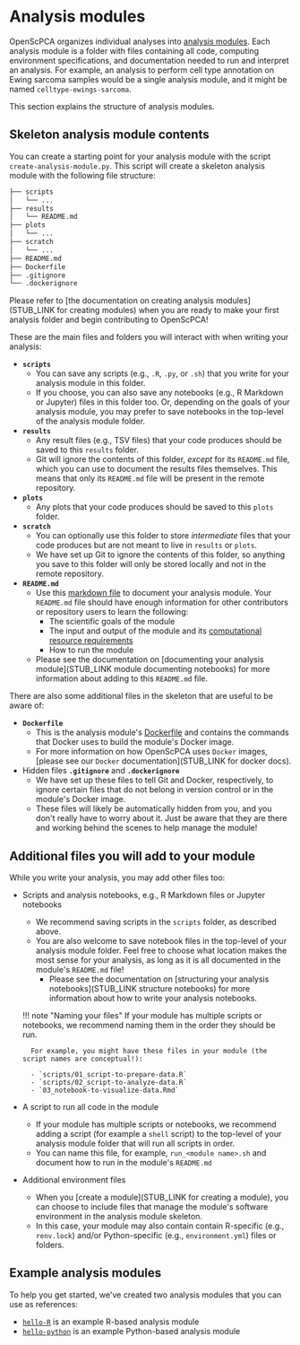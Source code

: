 # Analysis modules

OpenScPCA organizes individual analyses into [analysis modules](https://github.com/AlexsLemonade/OpenScPCA-analysis/tree/main/analyses).
Each analysis module is a folder with files containing all code, computing environment specifications, and documentation needed to run and interpret an analysis.
For example, an analysis to perform cell type annotation on Ewing sarcoma samples would be a single analysis module, and it might be named `celltype-ewings-sarcoma`.

This section explains the structure of analysis modules.

## Skeleton analysis module contents

You can create a starting point for your analysis module with the script `create-analysis-module.py`.
This script will create a skeleton analysis module with the following file structure:


```markdown
├── scripts
│   └── ...
├── results
│   └── README.md
├── plots
│   └── ...
├── scratch
│   └── ...
├── README.md
├── Dockerfile
├── .gitignore
└── .dockerignore
```



Please refer to [the documentation on creating analysis modules](STUB_LINK for creating modules) when you are ready to make your first analysis folder and begin contributing to OpenScPCA!

These are the main files and folders you will interact with when writing your analysis:

- **`scripts`**
    - You can save any scripts (e.g., `.R`, `.py`, or `.sh`) that you write for your analysis module in this folder.
    - If you choose, you can also save any notebooks (e.g., R Markdown or Jupyter) files in this folder too.
    Or, depending on the goals of your analysis module, you may prefer to save notebooks in the top-level of the analysis module folder.
- **`results`**
    - Any result files (e.g., TSV files) that your code produces should be saved to this `results` folder.
    - Git will ignore the contents of this folder, _except_ for its `README.md` file, which you can use to document the results files themselves.
    This means that only its `README.md` file will be present in the remote repository.
- **`plots`**
    - Any plots that your code produces should be saved to this `plots` folder.
- **`scratch`**
    - You can optionally use this folder to store _intermediate_ files that your code produces but are not meant to live in `results` or `plots`.
    - We have set up Git to ignore the contents of this folder, so anything you save to this folder will only be stored locally and not in the remote repository.
- **`README.md`**
    - Use this [markdown file](../../software-platforms/general-tools/writing-in-markdown.md) to document your analysis module.
  Your `README.md` file should have enough information for other contributors or repository users to learn the following:
        - The scientific goals of the module
        - The input and output of the module and its [computational resource requirements](../starting-your-analysis/determining-compute-requirements.md)
        - How to run the module
    - Please see the documentation on [documenting your analysis module](STUB_LINK module documenting notebooks) for more information about adding to this `README.md` file.


There are also some additional files in the skeleton that are useful to be aware of:


- **`Dockerfile`**
    - This is the analysis module's [Dockerfile](https://docs.docker.com/reference/dockerfile/) and contains the commands that Docker uses to build the module's Docker image.
    - For more information on how OpenScPCA uses `Docker` images, [please see our `Docker` documentation](STUB_LINK for docker docs).
- Hidden files **`.gitignore`** and **`.dockerignore`**
    - We have set up these files to tell Git and Docker, respectively, to ignore certain files that do not belong in version control or in the module's Docker image.
    - These files will likely be automatically hidden from you, and you don't really have to worry about it.
    Just be aware that they are there and working behind the scenes to help manage the module!



## Additional files you will add to your module

While you write your analysis, you may add other files too:

- Scripts and analysis notebooks, e.g., R Markdown files or Jupyter notebooks
    - We recommend saving scripts in the `scripts` folder, as described above.
    - You are also welcome to save notebook files in the top-level of your analysis module folder.
    Feel free to choose what location makes the most sense for your analysis, as long as it is all documented in the module's `README.md` file!
        - Please see the documentation on [structuring your analysis notebooks](STUB_LINK structure notebooks) for more information about how to write your analysis notebooks.

    !!! note "Naming your files"
        If your module has multiple scripts or notebooks, we recommend naming them in the order they should be run.

        For example, you might have these files in your module (the script names are conceptual!):

        - `scripts/01_script-to-prepare-data.R`
        - `scripts/02_script-to-analyze-data.R`
        - `03_notebook-to-visualize-data.Rmd`

- A script to run all code in the module
    - If your module has multiple scripts or notebooks, we recommend adding a script (for example a `shell` script) to the top-level of your analysis module folder that will run all scripts in order.
    - You can name this file, for example, `run_<module name>.sh` and document how to run in the module's `README.md`
- Additional environment files
    - When you [create a module](STUB_LINK for creating a module), you can choose to include files that manage the module's software environment in the analysis module skeleton.
    - In this case, your module may also contain contain R-specific (e.g., `renv.lock`) and/or Python-specific (e.g., `environment.yml`) files or folders.




## Example analysis modules

To help you get started, we've created two analysis modules that you can use as references:

- [`hello-R`](https://github.com/AlexsLemonade/OpenScPCA-analysis/tree/main/analyses/hello-R) is an example R-based analysis module
- [`hello-python`](https://github.com/AlexsLemonade/OpenScPCA-analysis/tree/main/analyses/hello-python) is an example Python-based analysis module
